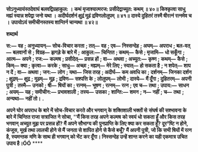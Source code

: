 **सोऽनुध्यायंस्तदेवाघं बलवद्विग्रहाकुल: ।** **कथं मृजाश्यात्मरज: प्रसीदेद्वाच्युत: कथम् ॥ ४०॥** **किश्कृत्वा साधु मह्यं स्यान्न शपेद्वा जनो यथा ।** **अदीर्घदर्शनं क्षुद्रं मूढं द्रविणलोलुपम् ॥ ४१॥** **दास्ये दुहितरं तस्मै षीरत्नं रत्नमेव च ।** **उपायोऽयं समीचीनस्तस्य शान्तिर्न चान्यथा ॥ ४२॥** 

**शब्दार्थ** 

**स:—** **वह** **; अनुध्यायन्—** **सोच-विचार करता** **; तत्—** **वह** **; एव—** **निस्सन्देह** **; अघम्—** **अपराध** **; बल-वत्—** **बलवानों से** **; विग्रह—** **झगड़े के बारे में** **; आकुल:—** **चिन्तित** **; कथम्—** **कैसे** **; मृजामि—** **धो सकूँगा** **; आत्म—** **अपने** **; रज:—** **कल्मष** **; प्रसीदेत्—** **प्रसन्न** **हों** **; वा—** **अथवा** **; अच्युत:—** **कृष्ण** **; कथम्—** **कैसे** **; किम्—** **क्या** **; कृत्वा—** **करके** **; साधु—** **अच्छा** **; मह्यम्—** **मेरे लिए** **; स्यात्—** **हो सकता है** **; न शपेत्—** **शाप न दें** **; वा—** **अथवा** **; जन:—** **लोग** **; यथा—** **जिस तरह** **; अदीर्घ—** **कम अवधि का** **; दर्शनम्—** **जिनका दर्शन** **; क्षुद्रम्—** **क्षुद्र** **; मूढम्—** **मूढ़** **; द्रविण—** **सश्पत्ति के** **; लोलुपम्—** **लोभी** **; दास्ये—** **मैं दूँगा** **; दुहितरम्—** **अपनी पुत्री** **;** **तस्मै—** **उनको** **; षी—** **षियों का** **; रत्नम्—** **भूषण** **; रत्नम्—** **रत्न** **; एव च—** **तथा** **; उपाय:—** **साधन** **; अयम्—** **यह** **; समीचीन:—** **प्रभावशाली** **; तस्य—** **उसका** **; शान्ति:—** **शमन** **; न—** **नहीं** **; च—** **तथा** **; अन्यथा—** **नहीं तो।** **.** 

**अपने घोर अपराध के बारे में सोच-विचार करते और भगवान् के शक्तिशाली भक्तों से** **संघर्ष की सश्भावना के बारे में चिन्तित राजा सत्राजित ने सोचा, ''मैं किस तरह अपने कल्मष** **को स्वयं धो सकता हूँ और किस तरह भगवान् अच्युत मुझ पर प्रसन्न हों? मैं अपने सौभाग्य की** **पुनप्राप्ति के लिए क्या कर सकता हूँ? दूर²ष्टि न होने, कंजूस, मूर्ख तथा लालची होने से मैं** **जनता से शापित होने से कैसे बचूँ? मैं अपनी पुत्री, जो कि सभी षियों में रत्न है, स्यमन्तक** **मणि के साथ ही भगवान् को भेंट कर दूँगा। निस्सन्देह उन्हें शान्त करने का यही एकमात्र उचित** **उपाय है।ÓÓ** **** 